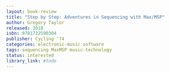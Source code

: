 ```yaml
---
layout: book-review
title: "Step by Step: Adventures in Sequencing with Max/MSP"
author: Gregory Taylor
released: 2018
isbn: 9781732590304
publisher: Cycling '74
categories: electronic-music software
tags: sequencing MaxMSP music-technology
status: interested
library_link: #todo
---
```

